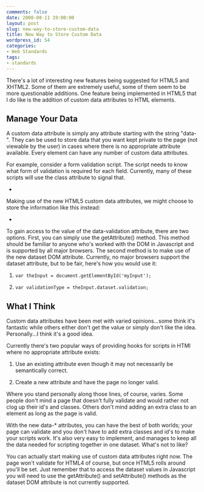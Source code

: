 ```yaml
---
comments: false
date: 2008-08-11 19:00:00
layout: post
slug: new-way-to-store-custom-data
title: New Way to Store Custom Data
wordpress_id: 54
categories:
- Web Standards
tags:
- standards
---
```


There's a lot of interesting new features being suggested for HTML5 and XHTML2. Some of them are extremely useful, some of them seem to be more questionable additions. One feature being implemented in HTML5 that I do like is the addition of custom data attributes to HTML elements.


## Manage Your Data


A custom data attribute is simply any attribute starting with the string "data-". They can be used to store data that you want kept private to the page (not viewable by the user) in cases where there is no appropriate attribute available. Every element can have any number of custom data attributes.

For example, consider a form validation script. The script needs to know what form of validation is required for each field. Currently, many of these scripts will use the class attribute to signal that.



	
  * `
`


Making use of the new HTML5 custom data attributes, we might choose to store the information like this instead:

	
  * `
`


To gain access to the value of the data-validation attribute, there are two options. First, you can simply use the getAttribute() method. This method should be familiar to anyone who's worked with the DOM in Javascript and is supported by all major browsers. The second method is to make use of the new dataset DOM attribute. Currently, no major browsers support the dataset attribute, but to be fair, here's how you would use it:

	
  1. `var theInput = document.getElementById('myInput');`

	
  2. `var validationType = theInput.dataset.validation;`




## What I Think


Custom data attributes have been met with varied opinions...some think it's fantastic while others either don't get the value or simply don't like the idea. Personally...I think it's a good idea.

Currently there's two popular ways of providing hooks for scripts in HTMl where no appropriate attribute exists:



	
  1. Use an existing attribute even though it may not necessarily be semantically correct.

	
  2. Create a new attribute and have the page no longer valid.


Where you stand personally along those lines, of course, varies. Some people don't mind a page that doesn't fully validate and would rather not clog up their id's and classes. Others don't mind adding an extra class to an element as long as the page is valid.

With the new data-* attributes, you can have the best of both worlds; your page can validate and you don't have to add extra classes and id's to make your scripts work. It's also very easy to implement, and manages to keep all the data needed for scripting together in one dataset. What's not to like?

You can actually start making use of custom data attributes right now. The page won't validate for HTML4 of course, but once HTML5 rolls around you'll be set. Just remember that to access the dataset values in Javascript you will need to use the getAttribute() and setAttribute() methods as the dataset DOM attribute is not currently supported.
